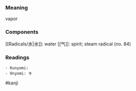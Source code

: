 ### Meaning

vapor

### Components

[[Radicals/水|水]]: water [[气]]: spirit; steam radical (no. 84)

### Readings

```
- Kunyomi: 
- Onyomi: キ
```

#kanji
